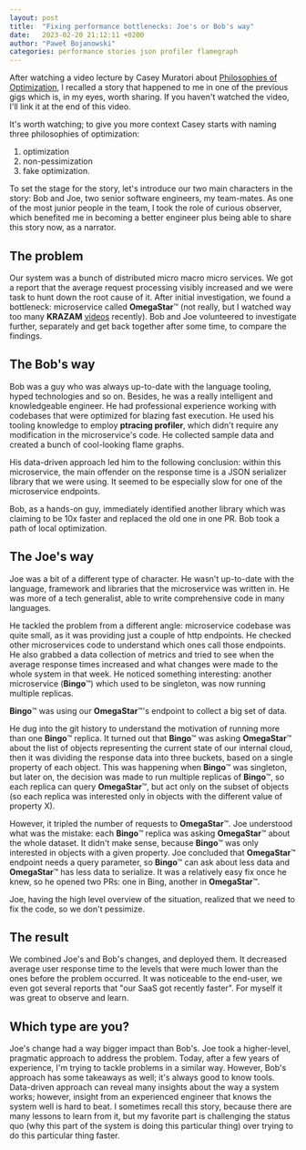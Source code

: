 ```yaml
---
layout: post
title:  "Fixing performance bottlenecks: Joe's or Bob's way"
date:   2023-02-20 21:12:11 +0200
author: "Paweł Bojanowski"
categories: performance stories json profiler flamegraph
---
```


After watching a video lecture by Casey Muratori about [Philosophies of Optimization](), I recalled a story that happened to me in one of the previous gigs which is, in my eyes, worth sharing.
If you haven't watched the video, I'll link it at the end of this video. 

It's worth watching; to give you more context Casey starts with naming three philosophies of optimization: 
1) optimization
2) non-pessimization 
3) fake optimization.

To set the stage for the story, let's introduce our two main characters in the story: Bob and Joe, two senior software engineers, my team-mates. 
As one of the most junior people in the team, I took the role of curious observer, which benefited me in becoming a better engineer plus being able to share this story now, as a narrator.

## The problem

Our system was a bunch of distributed micro macro micro services. 
We got a report that the average request processing visibly increased and we were task to hunt down the root cause of it. 
After initial investigation, we found a bottleneck: microservice called **OmegaStar**&trade; (not really, but I watched way too many **KRAZAM** [videos](https://www.youtube.com/@KRAZAM) recently).
Bob and Joe volunteered to investigate further, separately and get back together after some time, to compare the findings.

## The Bob's way

Bob was a guy who was always up-to-date with the language tooling, hyped technologies and so on. Besides, he was a really intelligent and knowledgeable engineer. 
He had professional experience working with codebases that were optimized for blazing fast execution. 
He used his tooling knowledge to employ **ptracing profiler**, which didn't require any modification in the microservice's code. He collected sample data and created a bunch of cool-looking flame graphs. 

His data-driven approach led him to the following conclusion: within this microservice, the main offender on the response time is a JSON serializer library that we were using. 
It seemed to be especially slow for one of the microservice endpoints. 

Bob, as a hands-on guy, immediately identified another library which was claiming to be 10x faster and replaced the old one in one PR. Bob took a path of local optimization.

## The Joe's way
Joe was a bit of a different type of character. He wasn't up-to-date with the language, framework and libraries that the microservice was written in. 
He was more of a tech generalist, able to write comprehensive code in many languages. 

He tackled the problem from a different angle: microservice codebase was quite small, as it was providing just a couple of http endpoints. 
He checked other microservices code to understand which ones call those endpoints. 
He also grabbed a data collection of metrics and tried to see when the average response times increased and what changes were made to the whole system in that week. 
He noticed something interesting: another microservice (**Bingo**&trade;) which used to be singleton, was now running multiple replicas. 

**Bingo**&trade; was using our **OmegaStar**&trade;'s endpoint to collect a big set of data. 

He dug into the git history to understand the motivation of running more than one **Bingo**&trade; replica. 
It turned out that **Bingo**&trade; was asking **OmegaStar**&trade; about the list of objects representing the current state of our internal cloud, then it was dividing the response data into three buckets, based on a single property of each object. 
This was happening when **Bingo**&trade; was singleton, but later on, the decision was made to run multiple replicas of **Bingo**&trade;, so each replica can query **OmegaStar**&trade;, but act only on the subset of objects (so each replica was interested only in objects with the different value of property X).

However, it tripled the number of requests to **OmegaStar**&trade;. 
Joe understood what was the mistake: each **Bingo**&trade; replica was asking **OmegaStar**&trade; about the whole dataset. 
It didn't make sense, because **Bingo**&trade; was only interested in objects with a given property. 
Joe concluded that **OmegaStar**&trade; endpoint needs a query parameter, so **Bingo**&trade; can ask about less data and **OmegaStar**&trade; has less data to serialize.
It was a relatively easy fix once he knew, so he opened two PRs: one in Bing, another in **OmegaStar**&trade;. 

Joe, having the high level overview of the situation, realized that we need to fix the code, so we don't pessimize.

## The result

We combined Joe's and Bob's changes, and deployed them. It decreased average user response time to the levels that were much lower than the ones before the problem occurred. 
It was noticeable to the end-user, we even got several reports that "our SaaS got recently faster". For myself it was great to observe and learn.

## Which type are you?

Joe's change had a way bigger impact than Bob's. Joe took a higher-level, pragmatic approach to address the problem. Today, after a few years of experience, I'm trying to tackle problems in a similar way. However, Bob's approach has some takeaways as well; it's always good to know tools. Data-driven approach can reveal many insights about the way a system works; however, insight from an experienced engineer that knows the system well is hard to beat. I sometimes recall this story, because there are many lessons to learn from it, but my favorite part is challenging the status quo (why this part of the system is doing this particular thing) over trying to do this particular thing faster.
